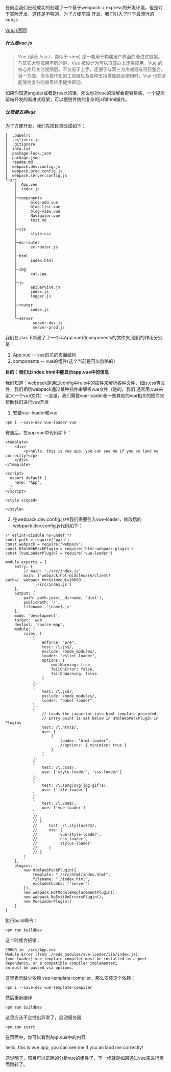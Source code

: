 在前面我们已经成功的创建了一个基于webpack + express的开发环境，但是对于实际开发，这还是不够的，为了方便前端
开发，我们引入了时下最流行的vue.js

[vue.js官网](https://vuejs.org/)

##### 什么是vue.js #####

>Vue (读音 /vjuː/，类似于 view) 是一套用于构建用户界面的渐进式框架。
>与其它大型框架不同的是，Vue 被设计为可以自底向上逐层应用。Vue 的核心库只关注视图层，不仅易于上手，还便于与第三方库或既有项目整合。
>另一方面，当与现代化的工具链以及各种支持类库结合使用时，Vue 也完全能够为复杂的单页应用提供驱动。

如果你知道angular或者是react的话，那么你对vue的理解会更容易些，一个提高前端开发的渐进式框架，可以摆脱传统的复杂的js和html操作。

##### 让项目支持vue #####
为了方便开发，我们先把目录改成如下：
```
│  .babelrc
│  .eslintrc.js
│  .gitignore
│  info.txt
│  package-lock.json
│  package.json
│  readme.md
│  webpack.dev.config.js
│  webpack.prod.config.js
│  webpack.server.config.js
└─src
    │  App.vue
    │  index.js
    │
    ├─components
    │      blog-add.vue
    │      blog-list.vue
    │      blog-view.vue
    │      Navigator.vue
    │      test.md
    │
    ├─css
    │      style.css
    │
    ├─ex-router
    │      ex-router.js
    │
    ├─html
    │      index.html
    │
    ├─img
    │      cat.jpg
    │
    ├─js
    │      apiService.js
    │      index.js
    │      logger.js
    │
    ├─router
    │      index.js
    │
    └─server
            server-dev.js
            server-prod.js
```

我们在./src下新建了了一个叫App.vue和components的文件夹,他们的作用分别是：
1. App.vue -- vue的总的页面结构
2. components -- vue的组件(这个当前是可以忽略的）

**目的：我们让index.html中能显示app.vue中的信息**

我们知道：webpack是通过config中rule中的插件来解析各种文件，如js,css等文件，我们相信webpack通过某种插件来解析vue文件（是的，我们
通常用.vue来定义一个vue文件）--没错，我们需要vue-loader和一些其他的vue相关的插件来帮助我们进行vue开发


1. 安装vue-loader和vue
```
npm i --save-dev vue-loader vue
```
安装后，在app.vue中代码如下：
```
<template>
    <div>
        <p>hello, this is vue app, you can see me if you an laod me correctly!</p>
    </div>
</template>

<script>
  export default {
    name: "App",
  }
</script>

<style scoped>

</style>
```

2. 在webpack.dev.config.js中我们需要引入vue-loader，修改后的webpack.dev.config.js代码如下：
```
/* eslint-disable no-undef */
const path = require('path')
const webpack = require('webpack')
const HtmlWebPackPlugin = require('html-webpack-plugin')
const {VueLoaderPlugin} = require('vue-loader')

module.exports = {
    entry: {
        // main: './src/index.js'
        main: ['webpack-hot-middleware/client?path=/__webpack_hmr&timeout=20000',
            './src/index.js']
    },
    output: {
        path: path.join(__dirname, 'dist'),
        publicPath: '/',
        filename: '[name].js'
    },
    mode: 'development',
    target: 'web',
    devtool: 'source-map',
    module: {
        rules: [
            {
                enforce: "pre",
                test: /\.js$/,
                exclude: /node_modules/,
                loader: "eslint-loader",
                options: {
                    emitWarning: true,
                    failOnError: false,
                    failOnWarning: false
                }
            },
            {
                test: /\.js$/,
                exclude: /node_modules/,
                loader: "babel-loader",
            },
            {
                // Loads the javacript into html template provided.
                // Entry point is set below in HtmlWebPackPlugin in Plugins
                test: /\.html$/,
                use: [
                    {
                        loader: "html-loader",
                        //options: { minimize: true }
                    }
                ]
            },
            {
                test: /\.css$/,
                use: ['style-loader', 'css-loader']
            },
            {
                test: /\.(png|svg|jpg|gif)$/,
                use: ['file-loader']
            },
            {
                test: /\.vue$/,
                use: ['vue-loader']
            }
            // ,
            // {
            //     test: /\.styl(us)?$/,
            //     use: [
            //         'vue-style-loader',
            //         'css-loader',
            //         'stylus-loader'
            //     ]
            // }
        ]
    },
    plugins: [
        new HtmlWebPackPlugin({
            template: "./src/html/index.html",
            filename: "./index.html",
            excludeChunks: ['server']
        }),
        new webpack.HotModuleReplacementPlugin(),
        new webpack.NoEmitOnErrorsPlugin(),
        new VueLoaderPlugin()
    ]
}
```
执行build命令：
```
npm run buildDev
```
这个时候会报错：
```
ERROR in ./src/App.vue
Module Error (from ./node_modules/vue-loader/lib/index.js):
[vue-loader] vue-template-compiler must be installed as a peer dependency, or a compatible compiler implementati
on must be passed via options.
```
这里表示缺少依赖 vue-template-compiler，那么安装这个依赖：
```
npm i --save-dev vue-template-compiler
```
然后重新编译
```
npm run buildDev
```
这里应该不会抛出异常了，启动服务器
```
npm run start
```

在页面中，你可以看到App.vue中的内容

<p>hello, this is vue app, you can see me if you an laod me correctly!</p>

这说明了，项目可以正确的分析vue的组件了，下一步就是如果通过vue来进行页面跳转了。